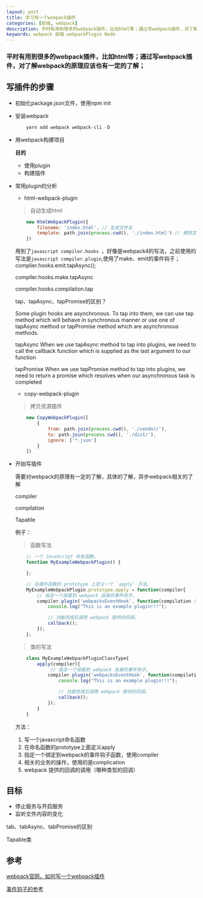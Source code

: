 ```yaml
---
layout: post
title: 学习写一个webpack插件
categories: [前端, webpack]
description: 平时有用到很多的webpack插件，比如html等；通过写webpack插件，对了解webpack的原理应该也有一定的了解
keywords: webpack 前端 webpackPlugin Node
---
```


<h3>平时有用到很多的webpack插件，比如html等；通过写webpack插件，对了解webpack的原理应该也有一定的了解；</h3>

## 写插件的步骤

- 初始化package.json文件，使用npm init

- 安装webpack
    
    ```javascript
        yarn add webpack webpack-cli -D
    ```

- 用webpack构建项目

    **目的**
    
    - 使用plugin    
    - 构建插件


- 常用plugin的分析

    - html-webpack-plugin
    
    > 自动生成html

    ```javascript
        new HtmlWebpackPlugin({
            filename: 'index.html', // 生成文件名
            template: path.join(process.cwd(), './index.html') // 模班文件
        })
    ```
    用到了```javascript compiler.hooks ```，好像是webpack4的写法，之前使用的写法是```javascript compiler.plugin```,使用了make、emit的事件钩子；complier.hooks.emit.tapAsync();

    compiler.hooks.make.tapAsync

    compiler.hooks.compilation.tap

    tap、tapAsync、tapPromise的区别？

    Some plugin hooks are asynchronous. To tap into them, we can use tap method which will behave in synchronous manner or use one of tapAsync method or tapPromise method which are asynchronous methods.

    tapAsync
    When we use tapAsync method to tap into plugins, we need to call the callback function which is supplied as the last argument to our function
    
    tapPromise
    When we use tapPromise method to tap into plugins, we need to return a promise which resolves when our asynchronous task is completed


    - copy-webpack-plugin

    > 拷贝资源插件

    ```javascript
        new CopyWebpackPlugin([
            {
                from: path.join(process.cwd(), './vendor/'),
                to: path.join(process.cwd(), './dist/'),
                ignore: ['*.json']
            }
        ])
    ```

- 开始写插件

    
    需要对webpack的原理有一定的了解，具体的了解，异步webpack相关的了解
    

    compiler

    compilation

    Tapable


    例子：

    > 函数写法

    ```javascript
        // 一个 JavaScript 命名函数。
        function MyExampleWebpackPlugin() {

        };

        // 在插件函数的 prototype 上定义一个 `apply` 方法。
        MyExampleWebpackPlugin.prototype.apply = function(compiler{
            // 指定一个挂载到 webpack 自身的事件钩子。
            compiler.plugin('webpacksEventHook', function(compilation /* 处理 webpack 内部实例的特定数据。*/, callback) {
                console.log("This is an example plugin!!!");

                // 功能完成后调用 webpack 提供的回调。
                callback();
            });
        };
    ```

    > 类的写法

    ```javascript
        class MyExampleWebpackPluginClassType{
            apply(compiler){
                 // 指定一个挂载到 webpack 自身的事件钩子。
                compiler.plugin('webpacksEventHook', function(compilation /* 处理 webpack 内部实例的特定数据。*/, callback) {
                    console.log("This is an example plugin!!!");

                    // 功能完成后调用 webpack 提供的回调。
                    callback();
                });
            }
        }
    ```


    方法：

    1. 写一个javascript命名函数
    2. 在命名函数的prototype上面定义apply
    3. 指定一个绑定到webpack的事件钩子函数，使用compiler
    4. 相关的业务的操作，使用的是complication
    5. webpack 提供的回调的调用（哪种类型的回调）

   

## 目标

- 停止服务与开启服务
- 监听文件内容的变化

tab、tabAsync、tabPromise的区别

Tapable类


## 参考

[webpack官网，如何写一个webpack插件](https://www.webpackjs.com/contribute/writing-a-plugin/)

[事件钩子的参考](https://www.webpackjs.com/api/compiler-hooks/)